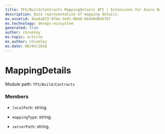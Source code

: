```yaml
---
title: TFS/Build/Contracts MappingDetails API | Extensions for Azure DevOps Services
description: Data representation of mapping details.
ms.assetid: 8aa6a872-97da-2e91-0648-66449d846787
ms.technology: devops-ecosystem
generated: true
author: chcomley
ms.topic: article
ms.author: chcomley
ms.date: 08/04/2016
---
```


# MappingDetails

Module path: `TFS/Build/Contracts`

### Members

- `localPath`: string.

- `mappingType`: string.

- `serverPath`: string.
